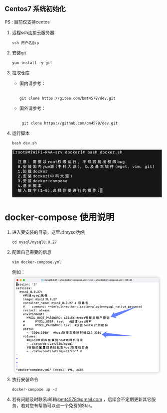 ## Centos7 系统初始化

PS : 目前仅支持centos
1. 远程ssh连接云服务器
    ```shell
    ssh 用户名@ip
    ```
2. 安装git
   ```shell
   yum install -y git
   ```

3. 拉取仓库

   - 国内请参考：

       ```shell

       git clone https://gitee.com/bmt4578/dev.git

       ```

   - 国外请参考：

      ```shell

       git clone https://github.com/bm4578/dev.git

      ```
4. 运行脚本
    ```shell
    bash dev.sh 
    ```
   ![](https://raw.githubusercontent.com/bm4578/images/master/202301111918656.png)

# docker-compose 使用说明

1. 进入要安装的目录，这里以mysql为例
    ```shell
    cd mysql/mysql8.0.27
    ```
2. 配置自己需要的信息
    ```shell
    vim docker-compose.yml
    ```
   例如：
   ![](https://raw.githubusercontent.com/bm4578/images/master/202302271551469.png)
3. 执行安装命令
    ```shell
    docker-compose up -d
    ```
4. 若有问题及时联系:邮箱:bmt4578@gmail.com ，后续会不定期更新其它服务，若对您有帮助可以点一个免费的Star。
